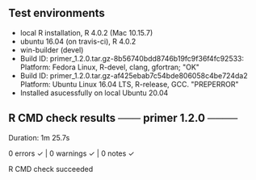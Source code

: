 ## Test environments
* local R installation, R 4.0.2 (Mac 10.15.7)
* ubuntu 16.04 (on travis-ci), R 4.0.2
* win-builder (devel)
* Build ID: primer_1.2.0.tar.gz-8b56740bdd8746b19fc9f36f4fc92533: Platform: Fedora Linux, R-devel, clang, gfortran; "OK"
* Build ID:	primer_1.2.0.tar.gz-af425ebab7c54bde806058c4be724da2
Platform:	Ubuntu Linux 16.04 LTS, R-release, GCC. "PREPERROR"
* Installed asucessfully on local Ubuntu 20.04

## R CMD check results ─── primer 1.2.0 ────

Duration: 1m 25.7s

0 errors ✓ | 0 warnings ✓ | 0 notes ✓

R CMD check succeeded

